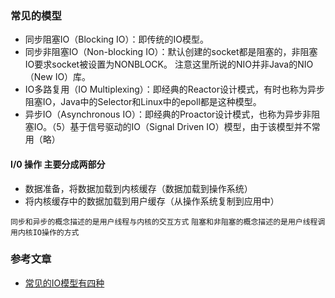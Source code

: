 ### 常见的模型
- 同步阻塞IO（Blocking IO）：即传统的IO模型。
- 同步非阻塞IO（Non-blocking IO）：默认创建的socket都是阻塞的，非阻塞IO要求socket被设置为NONBLOCK。    注意这里所说的NIO并非Java的NIO（New IO）库。
- IO多路复用（IO Multiplexing）：即经典的Reactor设计模式，有时也称为异步阻塞IO，Java中的Selector和Linux中的epoll都是这种模型。
- 异步IO（Asynchronous IO）：即经典的Proactor设计模式，也称为异步非阻塞IO。（5）基于信号驱动的IO（Signal Driven IO）模型，由于该模型并不常用（略）
#### I/0 操作 主要分成两部分
- 数据准备，将数据加载到内核缓存（数据加载到操作系统）
- 将内核缓存中的数据加载到用户缓存（从操作系统复制到应用中）

`同步和异步的概念描述的是用户线程与内核的交互方式`
`阻塞和非阻塞的概念描述的是用户线程调用内核IO操作的方式`
### 参考文章
- [常见的IO模型有四种](https://www.cnblogs.com/straybirds/p/9479158.html)
